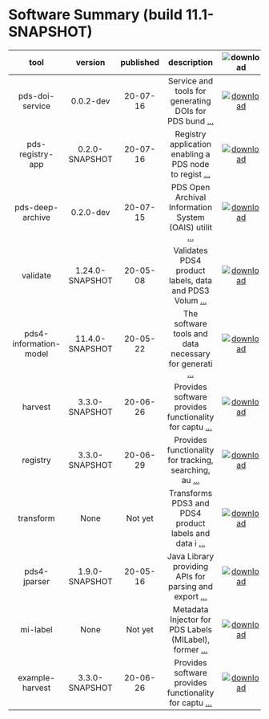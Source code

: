 
Software Summary (build 11.1-SNAPSHOT)
======================================

|tool|version|published|description|![download](https://nasa-pds.github.io/pdsen-corral/images/download_text.png)|![manual](https://nasa-pds.github.io/pdsen-corral/images/manual_text.png)|![changelog](https://nasa-pds.github.io/pdsen-corral/images/changelog_text.png)|![requirements](https://nasa-pds.github.io/pdsen-corral/images/requirements_text.png)|![license](https://nasa-pds.github.io/pdsen-corral/images/license_text.png)|![feedback](https://nasa-pds.github.io/pdsen-corral/images/feedback_text.png)|
| :---: | :---: | :---: | :---: | :---: | :---: | :---: | :---: | :---: | :---: |
|pds-doi-service|0.0.2-dev|20-07-16|Service and tools for generating DOIs for PDS bund [...](https://github.com/NASA-PDS/pds-doi-service 'more')|[![download](https://nasa-pds.github.io/pdsen-corral/images/download.png)](https://github.com/NASA-PDS/pds-doi-service/releases/tag/0.0.2-dev "download")|[![manual](https://nasa-pds.github.io/pdsen-corral/images/manual.png)](https://NASA-PDS.github.io/pds-doi-service "manual")|[![changelog](https://nasa-pds.github.io/pdsen-corral/images/changelog.png)](http://NASA-PDS.github.io/pds-doi-service/pdsen-corral/CHANGELOG.html#002-dev-2020-07-16 "changelog")|[![requirements](https://nasa-pds.github.io/pdsen-corral/images/requirements.png)](https://NASA-PDS.github.io/pds-doi-service/pdsen-corral/0.0.2-dev/REQUIREMENTS.html "requirements")|[![license](https://nasa-pds.github.io/pdsen-corral/images/license.png)](https://raw.githubusercontent.com/NASA-PDS/pds-doi-service/master/LICENSE.txt "license")|[![feedback](https://nasa-pds.github.io/pdsen-corral/images/feedback.png)](https://github.com/NASA-PDS/pds-doi-service/issues/new/choose "feedback")|
|pds-registry-app|0.2.0-SNAPSHOT|20-07-16|Registry application enabling a PDS node to regist [...](https://github.com/NASA-PDS/pds-registry-app 'more')|[![download](https://nasa-pds.github.io/pdsen-corral/images/download.png)](https://github.com/NASA-PDS/pds-registry-app/releases/tag/0.2.0-SNAPSHOT "download")|[![manual](https://nasa-pds.github.io/pdsen-corral/images/manual.png)](https://NASA-PDS.github.io/pds-registry-app/0.2.0-SNAPSHOT "manual")|[![changelog](https://nasa-pds.github.io/pdsen-corral/images/changelog.png)](http://NASA-PDS.github.io/pds-registry-app/pdsen-corral/CHANGELOG.html#020-snapshot-2020-07-16 "changelog")|[![requirements](https://nasa-pds.github.io/pdsen-corral/images/requirements.png)](https://NASA-PDS.github.io/pds-registry-app/pdsen-corral/0.2.0-SNAPSHOT/REQUIREMENTS.html "requirements")|[![license](https://nasa-pds.github.io/pdsen-corral/images/license.png)](https://raw.githubusercontent.com/NASA-PDS/pds-registry-app/master/LICENSE.txt "license")|[![feedback](https://nasa-pds.github.io/pdsen-corral/images/feedback.png)](https://github.com/NASA-PDS/pds-registry-app/issues/new/choose "feedback")|
|pds-deep-archive|0.2.0-dev|20-07-15|PDS Open Archival Information System (OAIS) utilit [...](https://github.com/NASA-PDS/pds-deep-archive 'more')|[![download](https://nasa-pds.github.io/pdsen-corral/images/download.png)](https://github.com/NASA-PDS/pds-deep-archive/releases/tag/0.2.0-dev "download")|[![manual](https://nasa-pds.github.io/pdsen-corral/images/manual.png)](https://NASA-PDS.github.io/pds-deep-archive "manual")|[![changelog](https://nasa-pds.github.io/pdsen-corral/images/changelog.png)](http://NASA-PDS.github.io/pds-deep-archive/pdsen-corral/CHANGELOG.html#dev-2020-07-15 "changelog")|[![requirements](https://nasa-pds.github.io/pdsen-corral/images/requirements.png)](https://NASA-PDS.github.io/pds-deep-archive/pdsen-corral/0.2.0-dev/REQUIREMENTS.html "requirements")|[![license](https://nasa-pds.github.io/pdsen-corral/images/license.png)](https://raw.githubusercontent.com/NASA-PDS/pds-deep-archive/master/LICENSE.txt "license")|[![feedback](https://nasa-pds.github.io/pdsen-corral/images/feedback.png)](https://github.com/NASA-PDS/pds-deep-archive/issues/new/choose "feedback")|
|validate|1.24.0-SNAPSHOT|20-05-08|Validates PDS4 product labels, data and PDS3 Volum [...](https://github.com/NASA-PDS/validate 'more')|[![download](https://nasa-pds.github.io/pdsen-corral/images/download.png)](https://github.com/NASA-PDS/validate/releases/tag/1.24.0-SNAPSHOT "download")|[![manual](https://nasa-pds.github.io/pdsen-corral/images/manual.png)](https://NASA-PDS.github.io/validate "manual")|[![changelog](https://nasa-pds.github.io/pdsen-corral/images/changelog.png)](http://NASA-PDS.github.io/validate/pdsen-corral/CHANGELOG.html#1240-snapshot-2020-05-08 "changelog")|[![requirements](https://nasa-pds.github.io/pdsen-corral/images/requirements.png)](https://NASA-PDS.github.io/validate/pdsen-corral/1.24.0-SNAPSHOT/REQUIREMENTS.html "requirements")|[![license](https://nasa-pds.github.io/pdsen-corral/images/license.png)](https://raw.githubusercontent.com/NASA-PDS/validate/master/LICENSE.txt "license")|[![feedback](https://nasa-pds.github.io/pdsen-corral/images/feedback.png)](https://github.com/NASA-PDS/validate/issues/new/choose "feedback")|
|pds4-information-model|11.4.0-SNAPSHOT|20-05-22|The software tools and data necessary for generati [...](https://github.com/NASA-PDS/pds4-information-model 'more')|[![download](https://nasa-pds.github.io/pdsen-corral/images/download.png)](https://github.com/NASA-PDS/pds4-information-model/releases/tag/11.4.0-SNAPSHOT "download")|[![manual](https://nasa-pds.github.io/pdsen-corral/images/manual.png)](https://NASA-PDS.github.io/pds4-information-model "manual")|[![changelog](https://nasa-pds.github.io/pdsen-corral/images/changelog.png)](http://NASA-PDS.github.io/pds4-information-model/pdsen-corral/CHANGELOG.html#1140-snapshot-2020-05-22 "changelog")|[![requirements](https://nasa-pds.github.io/pdsen-corral/images/requirements.png)](https://NASA-PDS.github.io/pds4-information-model/pdsen-corral/11.4.0-SNAPSHOT/REQUIREMENTS.html "requirements")|[![license](https://nasa-pds.github.io/pdsen-corral/images/license.png)](https://raw.githubusercontent.com/NASA-PDS/pds4-information-model/master/LICENSE.txt "license")|[![feedback](https://nasa-pds.github.io/pdsen-corral/images/feedback.png)](https://github.com/NASA-PDS/pds4-information-model/issues/new/choose "feedback")|
|harvest|3.3.0-SNAPSHOT|20-06-26|Provides software provides functionality for captu [...](https://github.com/NASA-PDS/harvest 'more')|[![download](https://nasa-pds.github.io/pdsen-corral/images/download.png)](https://github.com/NASA-PDS/harvest/releases/tag/3.3.0-SNAPSHOT "download")|[![manual](https://nasa-pds.github.io/pdsen-corral/images/manual.png)](https://NASA-PDS.github.io/harvest "manual")|[![changelog](https://nasa-pds.github.io/pdsen-corral/images/changelog.png)](http://NASA-PDS.github.io/harvest/pdsen-corral/CHANGELOG.html#330-snapshot-2020-06-26 "changelog")|[![requirements](https://nasa-pds.github.io/pdsen-corral/images/requirements.png)](https://NASA-PDS.github.io/harvest/pdsen-corral/3.3.0-SNAPSHOT/REQUIREMENTS.html "requirements")|[![license](https://nasa-pds.github.io/pdsen-corral/images/license.png)](https://raw.githubusercontent.com/NASA-PDS/harvest/master/LICENSE.txt "license")|[![feedback](https://nasa-pds.github.io/pdsen-corral/images/feedback.png)](https://github.com/NASA-PDS/harvest/issues/new/choose "feedback")|
|registry|3.3.0-SNAPSHOT|20-06-29|Provides functionality for tracking, searching, au [...](https://github.com/NASA-PDS/registry 'more')|[![download](https://nasa-pds.github.io/pdsen-corral/images/download.png)](https://github.com/NASA-PDS/registry/releases/tag/3.3.0-SNAPSHOT "download")|[![manual](https://nasa-pds.github.io/pdsen-corral/images/manual.png)](https://NASA-PDS.github.io/registry "manual")|[![changelog](https://nasa-pds.github.io/pdsen-corral/images/changelog.png)](http://NASA-PDS.github.io/registry/pdsen-corral/CHANGELOG.html#330-snapshot-2020-06-29 "changelog")|[![requirements](https://nasa-pds.github.io/pdsen-corral/images/requirements.png)](https://NASA-PDS.github.io/registry/pdsen-corral/3.3.0-SNAPSHOT/REQUIREMENTS.html "requirements")|[![license](https://nasa-pds.github.io/pdsen-corral/images/license.png)](https://raw.githubusercontent.com/NASA-PDS/registry/master/LICENSE.txt "license")|[![feedback](https://nasa-pds.github.io/pdsen-corral/images/feedback.png)](https://github.com/NASA-PDS/registry/issues/new/choose "feedback")|
|transform|None|Not yet|Transforms PDS3 and PDS4 product labels and data i [...](https://github.com/NASA-PDS/transform 'more')|[![download](https://nasa-pds.github.io/pdsen-corral/images/download.png)](https://github.com/NASA-PDS/transform/releases/tag/None "download")|[![manual](https://nasa-pds.github.io/pdsen-corral/images/manual.png)](https://NASA-PDS.github.io/transform "manual")|[![changelog](https://nasa-pds.github.io/pdsen-corral/images/changelog.png)](https://www.gnupg.org/gph/en/manual/r1943.html "changelog")| |[![license](https://nasa-pds.github.io/pdsen-corral/images/license.png)](https://raw.githubusercontent.com/NASA-PDS/transform/master/LICENSE.txt "license")|[![feedback](https://nasa-pds.github.io/pdsen-corral/images/feedback.png)](https://github.com/NASA-PDS/transform/issues/new/choose "feedback")|
|pds4-jparser|1.9.0-SNAPSHOT|20-05-16|Java Library providing APIs for parsing and export [...](https://github.com/NASA-PDS/pds4-jparser 'more')|[![download](https://nasa-pds.github.io/pdsen-corral/images/download.png)](https://github.com/NASA-PDS/pds4-jparser/releases/tag/1.9.0-SNAPSHOT "download")|[![manual](https://nasa-pds.github.io/pdsen-corral/images/manual.png)](https://NASA-PDS.github.io/pds4-jparser "manual")|[![changelog](https://nasa-pds.github.io/pdsen-corral/images/changelog.png)](http://NASA-PDS.github.io/pds4-jparser/pdsen-corral/CHANGELOG.html#190-snapshot-2020-05-16 "changelog")|[![requirements](https://nasa-pds.github.io/pdsen-corral/images/requirements.png)](https://NASA-PDS.github.io/pds4-jparser/pdsen-corral/1.9.0-SNAPSHOT/REQUIREMENTS.html "requirements")|[![license](https://nasa-pds.github.io/pdsen-corral/images/license.png)](https://raw.githubusercontent.com/NASA-PDS/pds4-jparser/master/LICENSE.txt "license")|[![feedback](https://nasa-pds.github.io/pdsen-corral/images/feedback.png)](https://github.com/NASA-PDS/pds4-jparser/issues/new/choose "feedback")|
|mi-label|None|Not yet|Metadata Injector for PDS Labels (MILabel), former [...](https://github.com/NASA-PDS/mi-label 'more')|[![download](https://nasa-pds.github.io/pdsen-corral/images/download.png)](https://github.com/NASA-PDS/mi-label/releases/tag/None "download")|[![manual](https://nasa-pds.github.io/pdsen-corral/images/manual.png)](https://NASA-PDS.github.io/mi-label "manual")|[![changelog](https://nasa-pds.github.io/pdsen-corral/images/changelog.png)](https://www.gnupg.org/gph/en/manual/r1943.html "changelog")| |[![license](https://nasa-pds.github.io/pdsen-corral/images/license.png)](https://raw.githubusercontent.com/NASA-PDS/mi-label/master/LICENSE.txt "license")|[![feedback](https://nasa-pds.github.io/pdsen-corral/images/feedback.png)](https://github.com/NASA-PDS/mi-label/issues/new/choose "feedback")|
|example-harvest|3.3.0-SNAPSHOT|20-06-26|Provides software provides functionality for captu [...](https://github.com/tloubrieu-jpl/harvest 'more')|[![download](https://nasa-pds.github.io/pdsen-corral/images/download.png)](https://github.com/tloubrieu-jpl/harvest/releases/tag/3.3.0-SNAPSHOT "download")|[![manual](https://nasa-pds.github.io/pdsen-corral/images/manual.png)](https://tloubrieu-jpl.github.io/harvest "manual")|[![changelog](https://nasa-pds.github.io/pdsen-corral/images/changelog.png)](http://tloubrieu-jpl.github.io/harvest/pdsen-corral/CHANGELOG.html#330-snapshot-2020-06-26 "changelog")|[![requirements](https://nasa-pds.github.io/pdsen-corral/images/requirements.png)](https://tloubrieu-jpl.github.io/harvest/pdsen-corral/3.3.0-SNAPSHOT/REQUIREMENTS.html "requirements")|[![license](https://nasa-pds.github.io/pdsen-corral/images/license.png)](https://raw.githubusercontent.com/NASA-PDS/harvest/master/LICENSE.txt "license")|[![feedback](https://nasa-pds.github.io/pdsen-corral/images/feedback.png)](https://github.com/tloubrieu-jpl/harvest/issues/new/choose "feedback")|
